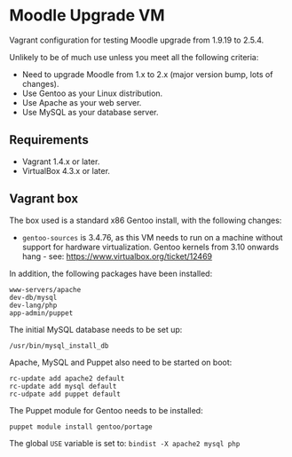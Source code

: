 Moodle Upgrade VM
=================

Vagrant configuration for testing Moodle upgrade from 1.9.19 to 2.5.4.

Unlikely to be of much use unless you meet all the following criteria:

 * Need to upgrade Moodle from 1.x to 2.x (major version bump, lots of changes).
 * Use Gentoo as your Linux distribution.
 * Use Apache as your web server.
 * Use MySQL as your database server.
 
Requirements
------------
 
 * Vagrant 1.4.x or later.
 * VirtualBox 4.3.x or later.

Vagrant box
-----------

The box used is a standard x86 Gentoo install, with the following changes:

 * `gentoo-sources` is 3.4.76, as this VM needs to run on a machine without support for hardware virtualization. Gentoo kernels from 3.10 onwards hang - see: https://www.virtualbox.org/ticket/12469

In addition, the following packages have been installed:

```
www-servers/apache
dev-db/mysql
dev-lang/php
app-admin/puppet
```

The initial MySQL database needs to be set up:

```
/usr/bin/mysql_install_db
```

Apache, MySQL and Puppet also need to be started on boot:

```
rc-update add apache2 default
rc-update add mysql default
rc-udpate add puppet default
```

The Puppet module for Gentoo needs to be installed:

```
puppet module install gentoo/portage
```

The global `USE` variable is set to: `bindist -X apache2 mysql php`